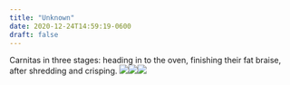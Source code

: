```yaml
---
title: "Unknown"
date: 2020-12-24T14:59:19-0600
draft: false
---
```


Carnitas in three stages: heading in to the oven, finishing their fat braise, after shredding and crisping.
![](/images/2020/79d82b6b9c.jpg)![](uploads/2020/d726042ee6.jpg)![](uploads/2020/53dbf9c61c.jpg)
